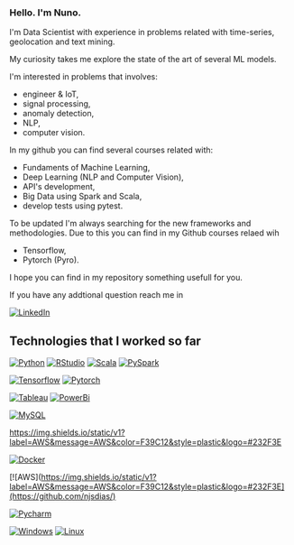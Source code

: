 ### Hello. I'm Nuno.

I'm Data Scientist with experience in problems related with time-series, geolocation and text mining.

My curiosity takes me explore the state of the art of several ML models. 

I'm interested in problems that involves: 
- engineer & IoT,
- signal processing,
- anomaly detection,
- NLP,
- computer vision. 

In my github you can find several courses related with: 
- Fundaments of Machine Learning,
- Deep Learning (NLP and Computer Vision), 
- API's development,
- Big Data using Spark and Scala, 
- develop tests using pytest.

To be updated I'm always searching for the new frameworks and methodologies.
Due to this you can find in my Github courses relaed wih 
- Tensorflow, 
- Pytorch (Pyro).

I hope you can find in my repository something usefull for you.

If you have any addtional question reach me in

[![LinkedIn](https://img.shields.io/badge/-Linkedin-blue?style=flat-square&logo=linkedin&link)](https://www.linkedin.com/in/njsdias/) 

## Technologies that I worked so far


[![Python](https://img.shields.io/badge/-Python-yellow?style=flat-square&logo=Python&link=https://github.com/njsdias/)](https://github.com/njsdias/)
[![RStudio](https://img.shields.io/badge/-RStudio-yellow?style=flat-square&logo=RStudio&link=https://github.com/njsdias/)](https://github.com/njsdias/)
[![Scala](https://img.shields.io/badge/-Scala-yellow?style=flat-square&logo=Scala&link=https://github.com/njsdias/)](https://github.com/njsdias/)
[![PySpark](https://img.shields.io/badge/-PySpark-yellow?style=flat-square&logo=PySpark&link=https://github.com/njsdias/)](https://github.com/njsdias/)


[![Tensorflow](https://img.shields.io/badge/-Tensorflow-afd0ea?style=flat-square&logo=Tensorflow&link=https://github.com/njsdias/)](https://github.com/njsdias/)
[![Pytorch](https://img.shields.io/badge/-Pytorch-afd0ea?style=flat-square&logo=Pytorch&link=https://github.com/njsdias/)](https://github.com/njsdias/)

[![Tableau](https://img.shields.io/badge/-Tableau-707B7C?style=flat-square&logo=Tableau&link=https://github.com/njsdias/)](https://github.com/njsdias/)
[![PowerBi](https://img.shields.io/badge/-PowerBi-707B7C?style=flat-square&logo=PowerBi&link=https://github.com/njsdias/)](https://github.com/njsdias/)

[![MySQL](https://img.shields.io/badge/-MySQL-F39C12?style=flat-square&logo=MySQL&link=https://github.com/njsdias/)](https://github.com/njsdias/)

https://img.shields.io/static/v1?label=AWS&message=AWS&color=F39C12&style=plastic&logo=#232F3E

[![Docker](https://img.shields.io/badge/-Docker-A3E4D7?style=flat-square&logo=Docker&link=https://github.com/njsdias/)](https://github.com/njsdias/)


[![AWS](https://img.shields.io/static/v1?label=AWS&message=AWS&color=F39C12&style=plastic&logo=#232F3E](https://github.com/njsdias/)


[![Pycharm](https://img.shields.io/badge/-Pycharm-A3E4D7?style=flat-square&logo=Pycharm&link=https://github.com/njsdias/)](https://github.com/njsdias/)

[![Windows](https://img.shields.io/badge/-Windows-A3E4D7?style=flat-square&logo=Windows&link=https://github.com/njsdias/)](https://github.com/njsdias/)
[![Linux](https://img.shields.io/badge/-Linux-A3E4D7?style=flat-square&logo=Linux&link=https://github.com/njsdias/)](https://github.com/njsdias/)


<!--
**njsdias/njsdias** is a ✨ _special_ ✨ repository because its `README.md` (this file) appears on your GitHub profile.

Here are some ideas to get you started:

- 🔭 I’m currently working on ...
- 🌱 I’m currently learning ...
- 👯 I’m looking to collaborate on ...
- 🤔 I’m looking for help with ...
- 💬 Ask me about ...
- 📫 How to reach me: ...
- 😄 Pronouns: ...
- ⚡ Fun fact: ...
-->
